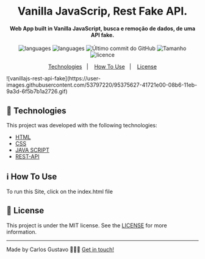 <h1 align="center">
Vanilla JavaScrip, Rest Fake API.
</h1>
<h4 align="center">
Web App built in Vanilla JavaScript, busca e remoção de dados, de uma API fake.
</h4>
<p align="center">
   <img alt="languages" src="https://img.shields.io/github/languages/top/carlosgustavo/vanillajs-rest-api-fake">
  <img alt="languages" src="https://img.shields.io/github/languages/count/carlosgustavo/vanillajs-rest-api-fake">
  <img alt="Último commit do GitHub" src="https://img.shields.io/github/last-commit/carlosgustavo/vanillajs-rest-api-fake">
  <img alt="Tamanho" src="https://img.shields.io/github/repo-size/carlosgustavo/vanillajs-rest-api-fake">
  <img alt="licence" src="https://img.shields.io/github/license/carlosgustavo/vanillajs-rest-api-fake">
</p>
<p align="center">
  <a href="#rocket-technologies"">Technologies</a>&nbsp;&nbsp;&nbsp;|&nbsp;&nbsp;&nbsp;
  <a href="#information_source-how-to-use">How To Use</a>&nbsp;&nbsp;&nbsp;|&nbsp;&nbsp;&nbsp;
  <a href="#memo-license">License</a>
</p>
![vanillajs-rest-api-fake](https://user-images.githubusercontent.com/53797220/95375627-41721e00-08b6-11eb-9a3d-6f5b7b1a2726.gif)
                         
## :rocket: Technologies

This project was developed with the following technologies:

-  [HTML](https://www.w3schools.com/html/)
-  [CSS](https://www.w3schools.com/css/)
-  [JAVA SCRIPT](https://www.javascript.com/)
-  [REST-API](https://reqres.in/)
## :information_source: How To Use

To run this Site, click on the index.html file

## :memo: License
This project is under the MIT license. See the [LICENSE](https://github.com/carlosgustavo/css-site-register-boxmodal/blob/master/LICENSE) for more information.

---

Made by Carlos Gustavo 👨🏻‍💻️ [Get in touch!](https://www.linkedin.com/in/carlos-gustavo-a71757190/)
